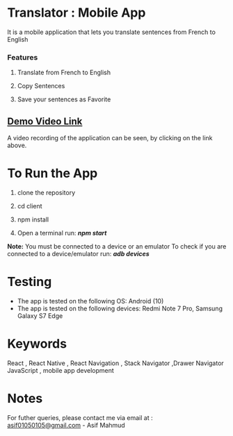 
# Translator : Mobile App

It is a mobile application that lets you translate sentences from French to English 

### [](https://github.com/ASIF-Mahmud1/shopping-cart#features)Features

1. Translate from French to English

2. Copy Sentences

3.  Save your sentences as Favorite


## [Demo Video Link]()

A video recording of the application can be seen, by clicking on the link above.  

# [](https://github.com/ASIF-Mahmud1/shopping-cart#to-run-the-app)To Run the App

1. clone the repository

2. cd client

3. npm install

4. Open a terminal run:  _**npm start**_


**Note:**  You must be connected to a device or an emulator 
To check if you are connected to a device/emulator run: _**adb devices**_

# Testing

-   The app is tested on the following OS: Android (10)
-   The app is tested on the following devices: Redmi Note 7 Pro, Samsung Galaxy S7 Edge

# Keywords

React , React Native , React Navigation , Stack Navigator ,Drawer Navigator  JavaScript , mobile app development

# Notes

For futher queries, please contact me via email at :  [asif01050105@gmail.com](mailto:asif01050105@gmail.com)  - Asif Mahmud